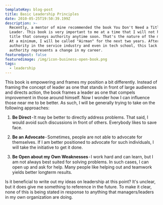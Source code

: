 ```yaml
---
templateKey: blog-post
title: Basic Leadership Principles
date: 2010-05-25T19:50:39.199Z
description: >-
  Recently, a mentor of mine recommended the book You Don't Need a Title to be a
  Leader. This book is very important to me at a time that I will not have a
  title that conveys authority anytime soon. That's the nature of the military.
  At a minimum, I will be called "Airman" for the next two years. After wielding
  authority in the service industry and even in tech school, this lack of
  authority represents a change in my career.
featuredpost: false
featuredimage: /img/icon-business-open-book.png
tags:
  - leadership
---
```

This book is empowering and frames my position a bit differently. Instead of framing the concept of leader as one that stands in front of large audiences and directs action, the book frames a leader as one that compels improvement in those around himself. Now I wonder how I can influence those near me to be better. As such, I will be generally trying to take on the following approaches:

1. **Be Direct** - It may be better to directly address problems. That said, I would avoid such discussions in front of others. Everybody likes to save face.

2. **Be an Advocate** - Sometimes, people are not able to advocate for themselves. If I am better positioned to advocate for such individuals, I will take the initiative to get it done.

3. **Be Open about my Own Weaknesses** - I work hard and can learn, but I am not always best suited for solving problems. In such cases, I can open up and ask for help. Many people like helping out and teamwork yields better longterm results.



Is it beneficial to write out my ideas on leadership at this point? It's unclear, but it does give me something to reference in the future. To make it clear, none of this is being stated in response to anything that managers/leaders in my own organization are doing.
